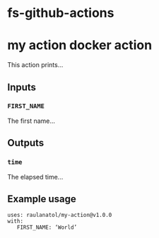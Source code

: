 # fs-github-actions

# my action docker action
This action prints...
## Inputs
### `FIRST_NAME`
The first name...
## Outputs
### `time`
The elapsed time...
## Example usage
```
uses: raulanatol/my-action@v1.0.0
with:
   FIRST_NAME: ‘World’
```
